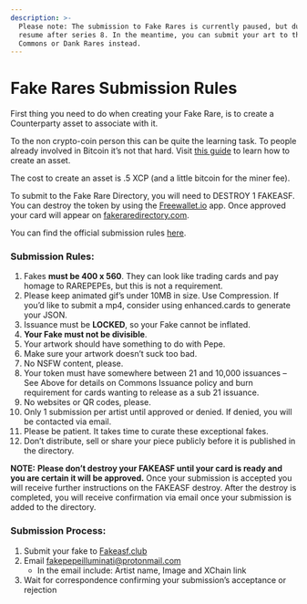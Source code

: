 ```yaml
---
description: >-
  Please note: The submission to Fake Rares is currently paused, but due to
  resume after series 8. In the meantime, you can submit your art to the Fake
  Commons or Dank Rares instead.
---
```


# Fake Rares Submission Rules

First thing you need to do when creating your Fake Rare, is to create a Counterparty asset to associate with it.

To the non crypto-coin person this can be quite the learning task. To people already involved in Bitcoin it’s not that hard. Visit [this guide](https://github.com/robotlovecoffee/xcponboarding/wiki/Creator:-Onboarding-to-XCP-Freewallet-Desktop) to learn how to create an asset.

The cost to create an asset is .5 XCP (and a little bitcoin for the miner fee).

To submit to the Fake Rare Directory, you will need to DESTROY 1 FAKEASF. You can destroy the token by using the [Freewallet.io](http://freewallet.io/) app. Once approved your card will appear on [fakeraredirectory.com](http://fakeraredirectory.com/).

You can find the official submission rules [here](https://fakeraredirectory.com/fake-submission-rules/).

### Submission Rules:

1. Fakes **must be 400 x 560**. They can look like trading cards and pay homage to RAREPEPEs, but this is not a requirement.
2. Please keep animated gif’s under 10MB in size. Use Compression. If you’d like to submit a mp4, consider using enhanced.cards to generate your JSON.&#x20;
3. Issuance must be **LOCKED**, so your Fake cannot be inflated.
4. **Your Fake must not be divisible**.
5. Your artwork should have something to do with Pepe.
6. Make sure your artwork doesn’t suck too bad.&#x20;
7. No NSFW content, please.
8. Your token must have somewhere between 21 and 10,000 issuances – See Above for details on Commons Issuance policy and burn requirement for cards wanting to release as a sub 21 issuance.
9. No websites or QR codes, please.
10. Only 1 submission per artist until approved or denied. If denied, you will be contacted via email.
11. Please be patient. It takes time to curate these exceptional fakes.&#x20;
12. Don’t distribute, sell or share your piece publicly before it is published in the directory.&#x20;

**NOTE:** **Please don’t destroy your FAKEASF until your card is ready and you are certain it will be approved.** Once your submission is accepted you will receive further instructions on the FAKEASF destroy. After the destroy is completed, you will receive confirmation via email once your submission is added to the directory.

### Submission Process:

1. Submit your fake to [Fakeasf.club](https://fakeasf.club/)
2. Email [fakepepeilluminati@protonmail.com](mailto:fakepepeilluminati@protonmail.com)
   * In the email include: Artist name, Image and XChain link
3. Wait for correspondence confirming your submission’s acceptance or rejection
